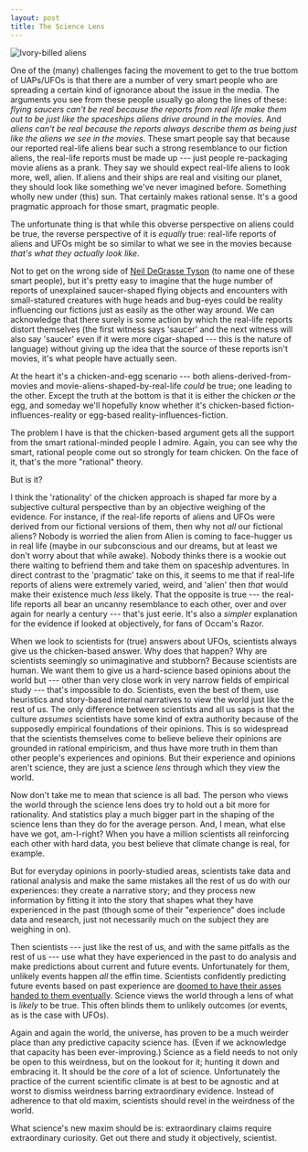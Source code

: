 ```yaml
---
layout: post
title: The Science Lens
---
```



![Ivory-billed aliens](/ufo-guide/ufo-pics/Ivory-bill_pair.jpg "Magnifying glass setting a tictac on fire")

One of the (many) challenges facing the movement to get to the true bottom of UAPs/UFOs is that there are a number of very smart people who are spreading a certain kind of ignorance about the issue in the media. The arguments you see from these people usually go along the lines of these: *flying saucers can't be real because the reports from real life make them out to be just like the spaceships aliens drive around in the movies*. And *aliens can't be real because the reports always describe them as being just like the aliens we see in the movies*. These smart people say that because our reported real-life aliens bear such a strong resemblance to our fiction aliens, the real-life reports must be made up --- just people re-packaging movie aliens as a prank. They say we should expect real-life aliens to look more, well, alien. If aliens and their ships are real and visiting our planet, they should look like something we've never imagined before. Something wholly new under (this) sun. That certainly makes rational sense. It's a good pragmatic approach for those smart, pragmatic people.

The unfortunate thing is that while this obverse perspective on aliens could be true, the reverse perspective of it is *equally* true: real-life reports of aliens and UFOs might be so similar to what we see in the movies because *that's what they actually look like*. 

Not to get on the wrong side of [Neil DeGrasse Tyson](https://www.msnbc.com/the-beat-with-ari/watch/see-neil-degrasse-tyson-debunk-alien-believers-after-biden-pentagon-s-ufo-report-115788869792) (to name one of these smart people), but it's pretty easy to imagine that the huge number of reports of unexplained saucer-shaped flying objects and encounters with small-statured creatures with huge heads and bug-eyes could be reality influencing our fictions just as easily as the other way around. We can acknowledge that there surely is some action by which the real-life reports distort themselves (the first witness says 'saucer' and the next witness will also say 'saucer' even if it were more cigar-shaped --- this is the nature of language) without giving up the idea that the source of these reports isn't movies, it's what people have actually seen. 

At the heart it's a chicken-and-egg scenario --- both aliens-derived-from-movies and movie-aliens-shaped-by-real-life *could* be true; one leading to the other. Except the truth at the bottom is that it is either the chicken *or* the egg, and someday we'll hopefully know whether it's chicken-based fiction-influences-reality or egg-based reality-influences-fiction.

The problem I have is that the chicken-based argument gets all the support from the smart rational-minded people I admire. Again, you can see why the smart, rational people come out so strongly for team chicken. On the face of it, that's the more "rational" theory. 

But is it?  

I think the 'rationality' of the chicken approach is shaped far more by a subjective cultural perspective than by an objective weighing of the evidence. For instance, if the real-life reports of aliens and UFOs were derived from our fictional versions of them, then why not *all* our fictional aliens? Nobody is worried the alien from Alien is coming to face-hugger us in real life (maybe in our subconscious and our dreams, but at least we don't worry about that while awake). Nobody thinks there is a wookie out there waiting to befriend them and take them on spaceship adventures. In direct contrast to the 'pragmatic' take on this, it seems to me that if real-life reports of aliens were extremely varied, weird, and 'alien' then *that* would make their existence much *less* likely. That the opposite is true --- the real-life reports all bear an uncanny resemblance to each other, over and over again for nearly a century --- that's just eerie. It's also a *simpler* explanation for the evidence if looked at objectively, for fans of Occam's Razor.

When we look to scientists for (true) answers about UFOs, scientists always give us the chicken-based answer. Why does that happen? Why are scientists seemingly so unimaginative and stubborn? Because scientists are human. We want them to give us a hard-science based opinions about the world but --- other than very close work in very narrow fields of empirical study --- that's impossible to do. Scientists, even the best of them, use heuristics and story-based internal narratives to view the world just like the rest of us. The only difference between scientists and all us saps is that the culture *assumes* scientists have some kind of extra authority because of the supposedly empirical foundations of their opinions. This is so widespread that the scientists themselves come to believe believe their opinions are grounded in rational empiricism, and thus have more truth in them than other people's experiences and opinions. But their experience and opinions aren't science, they are just a science *lens* through which they view the world.

Now don't take me to mean that science is all bad. The person who views the world through the science lens does try to hold out a bit more for rationality. And statistics play a much bigger part in the shaping of the science lens than they do for the average person. And, I mean, what else have we got, am-I-right? When you have a million scientists all reinforcing each other with hard data, you best believe that climate change is real, for example.

But for everyday opinions in poorly-studied areas, scientists take data and rational analysis and make the same mistakes all the rest of us do with our experiences: they create a narrative story; and they process new information by fitting it into the story that shapes what they have experienced in the past (though some of their "experience" does include data and research, just not necessarily much on the subject they are weighing in on).

Then scientists --- just like the rest of us, and with the same pitfalls as the rest of us --- use what they have experienced in the past to do analysis and make predictions about current and future events. Unfortunately for them, unlikely events happen *all* the effin time. Scientists confidently predicting future events based on past experience are [doomed to have their asses handed to them eventually](https://www.nytimes.com/interactive/2016/12/19/us/elections/electoral-college-results.html). Science views the world through a lens of what is *likely* to be true. This often blinds them to unlikely outcomes (or events, as is the case with UFOs). 

Again and again the world, the universe, has proven to be a much weirder place than any predictive capacity science has. (Even if we acknowledge that capacity has been ever-improving.) Science as a field needs to not only be open to this weirdness, but on the lookout for it; hunting it down and embracing it. It should be the *core* of a lot of science. Unfortunately the practice of the current scientific climate is at best to be agnostic and at worst to dismiss weirdness barring extraordinary evidence. Instead of adherence to that old maxim, scientists should revel in the weirdness of the world. 

What science's new maxim should be is: extraordinary claims require extraordinary curiosity. Get out there and study it objectively, scientist.





